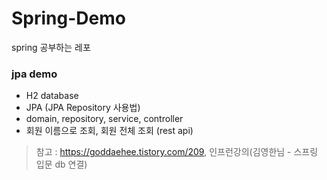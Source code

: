 # Spring-Demo
spring 공부하는 레포

### jpa demo 
* H2 database
* JPA (JPA Repository 사용법)
* domain, repository, service, controller
* 회원 이름으로 조회, 회원 전체 조회 (rest api)
> 참고 : https://goddaehee.tistory.com/209, 인프런강의(김영한님 - 스프링 입문 db 연결)
